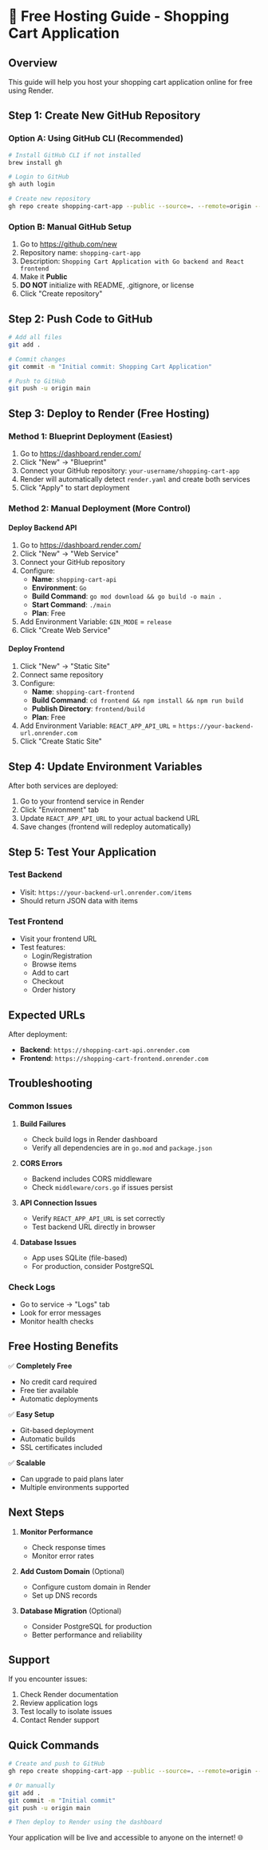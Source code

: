 # 🚀 Free Hosting Guide - Shopping Cart Application

## Overview
This guide will help you host your shopping cart application online for free using Render.

## Step 1: Create New GitHub Repository

### Option A: Using GitHub CLI (Recommended)
```bash
# Install GitHub CLI if not installed
brew install gh

# Login to GitHub
gh auth login

# Create new repository
gh repo create shopping-cart-app --public --source=. --remote=origin --push
```

### Option B: Manual GitHub Setup
1. Go to https://github.com/new
2. Repository name: `shopping-cart-app`
3. Description: `Shopping Cart Application with Go backend and React frontend`
4. Make it **Public**
5. **DO NOT** initialize with README, .gitignore, or license
6. Click "Create repository"

## Step 2: Push Code to GitHub

```bash
# Add all files
git add .

# Commit changes
git commit -m "Initial commit: Shopping Cart Application"

# Push to GitHub
git push -u origin main
```

## Step 3: Deploy to Render (Free Hosting)

### Method 1: Blueprint Deployment (Easiest)
1. Go to https://dashboard.render.com/
2. Click "New" → "Blueprint"
3. Connect your GitHub repository: `your-username/shopping-cart-app`
4. Render will automatically detect `render.yaml` and create both services
5. Click "Apply" to start deployment

### Method 2: Manual Deployment (More Control)

#### Deploy Backend API
1. Go to https://dashboard.render.com/
2. Click "New" → "Web Service"
3. Connect your GitHub repository
4. Configure:
   - **Name**: `shopping-cart-api`
   - **Environment**: `Go`
   - **Build Command**: `go mod download && go build -o main .`
   - **Start Command**: `./main`
   - **Plan**: Free
5. Add Environment Variable: `GIN_MODE` = `release`
6. Click "Create Web Service"

#### Deploy Frontend
1. Click "New" → "Static Site"
2. Connect same repository
3. Configure:
   - **Name**: `shopping-cart-frontend`
   - **Build Command**: `cd frontend && npm install && npm run build`
   - **Publish Directory**: `frontend/build`
   - **Plan**: Free
4. Add Environment Variable: `REACT_APP_API_URL` = `https://your-backend-url.onrender.com`
5. Click "Create Static Site"

## Step 4: Update Environment Variables

After both services are deployed:
1. Go to your frontend service in Render
2. Click "Environment" tab
3. Update `REACT_APP_API_URL` to your actual backend URL
4. Save changes (frontend will redeploy automatically)

## Step 5: Test Your Application

### Test Backend
- Visit: `https://your-backend-url.onrender.com/items`
- Should return JSON data with items

### Test Frontend
- Visit your frontend URL
- Test features:
  - Login/Registration
  - Browse items
  - Add to cart
  - Checkout
  - Order history

## Expected URLs

After deployment:
- **Backend**: `https://shopping-cart-api.onrender.com`
- **Frontend**: `https://shopping-cart-frontend.onrender.com`

## Troubleshooting

### Common Issues

1. **Build Failures**
   - Check build logs in Render dashboard
   - Verify all dependencies are in `go.mod` and `package.json`

2. **CORS Errors**
   - Backend includes CORS middleware
   - Check `middleware/cors.go` if issues persist

3. **API Connection Issues**
   - Verify `REACT_APP_API_URL` is set correctly
   - Test backend URL directly in browser

4. **Database Issues**
   - App uses SQLite (file-based)
   - For production, consider PostgreSQL

### Check Logs
- Go to service → "Logs" tab
- Look for error messages
- Monitor health checks

## Free Hosting Benefits

✅ **Completely Free**
- No credit card required
- Free tier available
- Automatic deployments

✅ **Easy Setup**
- Git-based deployment
- Automatic builds
- SSL certificates included

✅ **Scalable**
- Can upgrade to paid plans later
- Multiple environments supported

## Next Steps

1. **Monitor Performance**
   - Check response times
   - Monitor error rates

2. **Add Custom Domain** (Optional)
   - Configure custom domain in Render
   - Set up DNS records

3. **Database Migration** (Optional)
   - Consider PostgreSQL for production
   - Better performance and reliability

## Support

If you encounter issues:
1. Check Render documentation
2. Review application logs
3. Test locally to isolate issues
4. Contact Render support

## Quick Commands

```bash
# Create and push to GitHub
gh repo create shopping-cart-app --public --source=. --remote=origin --push

# Or manually
git add .
git commit -m "Initial commit"
git push -u origin main

# Then deploy to Render using the dashboard
```

Your application will be live and accessible to anyone on the internet! 🌐 